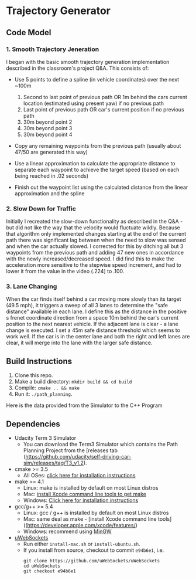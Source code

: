 # Trajectory Generator

Code Model
---

### 1. Smooth Trajectory Jeneration 
I began with the basic smooth trajectory generation implementation described in the classroom's project Q&A. This consists of: 
  
  * Use 5 points to define a spline (in vehicle coordinates) over the next ~100m 
    1. Second to last point of previous path OR 1m behind the cars current location (estimated using present yaw) if no previous path
    2. Last point of previous path OR car's current position if no previous path 
    3. 30m beyond point 2
    4. 30m beyond point 3
    5. 30m beyond point 4

  * Copy any remaining waypoints from the previous path (usually about 47/50 are generated this way)

  * Use a linear approximation to calculate the appropriate distance to separate each waypoint to achieve the target speed (based on each being reached in .02 seconds) 

  * Finish out the waypoint list using the calculated distance from the linear approximation and the spline

### 2. Slow Down for Traffic
Initially I recreated the slow-down functionality as described in the Q&A - but did not like the way that the velocity would fluctuate wildly. Because that algorithm only implemented changes starting at the end of the current path there was significant lag between when the need to slow was sensed and when the car actually slowed. I corrected for this by ditching all but 3 waypoints from the previous path and adding 47 new ones in accordance with the newly increased/decreased speed. I did find this to make the acceleration more sensitive to the stepwise speed increment, and had to lower it from the value in the video (.224) to .100.

### 3. Lane Changing
When the car finds itself behind a car moving more slowly than its target (49.5 mph), it triggers a sweep of all 3 lanes to determine the "safe distance" available in each lane. I define this as the distance in the positive s frenet coordinate direction from a space 10m behind the car's current position to the next nearest vehicle. If the adjacent lane is clear - a lane change is executed. I set a 45m safe distance threshold which seems to work well. If the car is in the center lane and both the right and left lanes are clear, it will merge into the lane with the larger safe distance. 



Build Instructions
---

1. Clone this repo.
2. Make a build directory: `mkdir build && cd build`
3. Compile: `cmake .. && make`
4. Run it: `./path_planning`.

Here is the data provided from the Simulator to the C++ Program


Dependencies
---

* Udacity Term 3 Simulator
  * You can download the Term3 Simulator which contains the Path Planning Project from the [releases tab (https://github.com/udacity/self-driving-car-sim/releases/tag/T3_v1.2). 
* cmake >= 3.5
  * All OSes: [click here for installation instructions](https://cmake.org/install/)
* make >= 4.1
  * Linux: make is installed by default on most Linux distros
  * Mac: [install Xcode command line tools to get make](https://developer.apple.com/xcode/features/)
  * Windows: [Click here for installation instructions](http://gnuwin32.sourceforge.net/packages/make.htm)
* gcc/g++ >= 5.4
  * Linux: gcc / g++ is installed by default on most Linux distros
  * Mac: same deal as make - [install Xcode command line tools]((https://developer.apple.com/xcode/features/)
  * Windows: recommend using [MinGW](http://www.mingw.org/)
* [uWebSockets](https://github.com/uWebSockets/uWebSockets)
  * Run either `install-mac.sh` or `install-ubuntu.sh`.
  * If you install from source, checkout to commit `e94b6e1`, i.e.
    ```
    git clone https://github.com/uWebSockets/uWebSockets 
    cd uWebSockets
    git checkout e94b6e1
    ```

